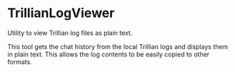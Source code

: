 # TrillianLogViewer
Utility to view Trillian log files as plain text.

This tool gets the chat history from the local Trillian logs and displays them in plain text. This allows the log contents to be easily copied to other formats.
